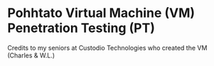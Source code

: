 # Pohhtato Virtual Machine (VM) Penetration Testing (PT)

Credits to my seniors at Custodio Technologies who created the VM (Charles & W.L.)

